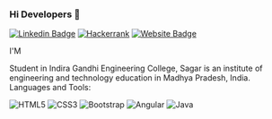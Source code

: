 ### Hi Developers  👋
[![Linkedin Badge](https://img.shields.io/badge/-Keshri-blue?style=flat-square&logo=Linkedin&logoColor=white&link=https://www.linkedin.com/in/keshribhan-suryavanshi-740990199/)](https://linkedin.com/in/keshribhan-suryavanshi-740990199/)
[![Hackerrank](https://img.shields.io/badge/WebSite-Keshri-green)](https://www.hackerrank.com/keshari0921)
[![Website Badge](https://img.shields.io/badge/StackOverflow-Keshri-yellow)](https://stackoverflow.com/users/12645746/kesharibhan-suryavanshi-)


I'M

Student in Indira Gandhi Engineering College, Sagar is an institute of engineering and technology education in Madhya Pradesh, India.
Languages and Tools:

   <img alt="HTML5" src="https://img.shields.io/badge/html5-%23E34F26.svg?style=flat-square&logo=html5&logoColor=white"/> <img alt="CSS3" src="https://img.shields.io/badge/css3-%231572B6.svg?style=flat-square&logo=css3&logoColor=white"/>  <img alt="Bootstrap" src="https://img.shields.io/badge/bootstrap-%23563D7C.svg?style=flat-square&logo=bootstrap&logoColor=white"/> <img alt="Angular" src="https://img.shields.io/badge/angular-%23DD0031.svg?flat-square&logo=angular&logoColor=white"/> <img alt="Java" src="https://img.shields.io/badge/java-%23ED8B00.svg?style=flat-square&logo=java&logoColor=white"/>

<!--
**Keshari07/Keshari07** is a ✨ _special_ ✨ repository because its `README.md` (this file) appears on your GitHub profile.

Here are some ideas to get you started:

- 🔭 I’m currently working on ...
- 🌱 I’m currently learning ...
- 👯 I’m looking to collaborate on ...
- 🤔 I’m looking for help with ...
- 💬 Ask me about ...
- 📫 How to reach me: ...
- 😄 Pronouns: ...
- ⚡ Fun fact: ...
-->
